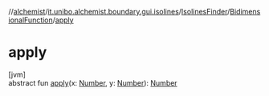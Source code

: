 //[alchemist](../../../../index.md)/[it.unibo.alchemist.boundary.gui.isolines](../../index.md)/[IsolinesFinder](../index.md)/[BidimensionalFunction](index.md)/[apply](apply.md)

# apply

[jvm]\
abstract fun [apply](apply.md)(x: [Number](https://docs.oracle.com/javase/8/docs/api/java/lang/Number.html), y: [Number](https://docs.oracle.com/javase/8/docs/api/java/lang/Number.html)): [Number](https://docs.oracle.com/javase/8/docs/api/java/lang/Number.html)
